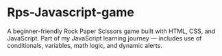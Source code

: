 # Rps-Javascript-game
A beginner-friendly Rock Paper Scissors game built with HTML, CSS, and JavaScript. Part of my JavaScript learning journey — includes use of conditionals, variables, math logic, and dynamic alerts.
